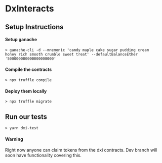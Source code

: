 # DxInteracts

## Setup Instructions

#### Setup ganache
`> ganache-cli -d --mnemonic 'candy maple cake sugar pudding cream honey rich smooth crumble sweet treat' --defaultBalanceEther '500000000000000000000'`

#### Compile the contracts
`> npx truffle compile`

#### Deploy them locally
`> npx truffle migrate`

## Run our tests
`> yarn dxi-test`

#### Warning

Right now anyone can claim tokens from the dxi contracts. 
Dev branch will soon have functionality covering this.
